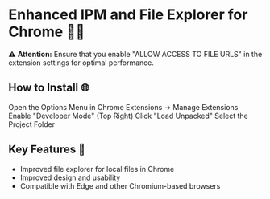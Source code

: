 # Enhanced IPM and File Explorer for Chrome 📂✨

⚠️ **Attention:** Ensure that you enable "ALLOW ACCESS TO FILE URLS" in the extension settings for optimal performance.

## How to Install 🌐
Open the Options Menu in Chrome
Extensions -> Manage Extensions
Enable "Developer Mode" (Top Right)
Click "Load Unpacked"
Select the Project Folder

## Key Features 🎉
- Improved file explorer for local files in Chrome
- Improved design and usability
- Compatible with Edge and other Chromium-based browsers
